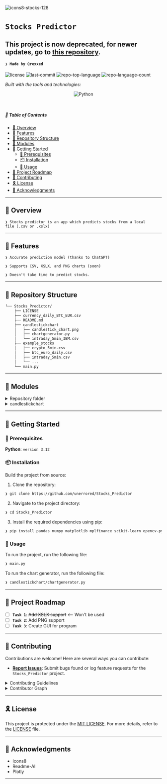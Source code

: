 ![icons8-stocks-128](https://github.com/user-attachments/assets/ef29c1a1-4dc2-43a0-add2-86affd69c777)

# `Stocks Predictor`

## This project is now deprecated, for newer updates, go to [this repository](https://github.com/unerrored/StocksPredictor).

#### <code>❯ Made by Qrexxed</code>

<p align="left">
	<img src="https://img.shields.io/github/license/unerrored/Stocks_Predictor?style=flat&logo=opensourceinitiative&logoColor=white&color=370164" alt="license">
	<img src="https://img.shields.io/github/last-commit/unerrored/Stocks_Predictor?style=flat&logo=git&logoColor=white&color=370164" alt="last-commit">
	<img src="https://img.shields.io/github/languages/top/unerrored/Stocks_Predictor?style=flat&color=370164" alt="repo-top-language">
	<img src="https://img.shields.io/github/languages/count/unerrored/Stocks_Predictor?style=flat&color=370164" alt="repo-language-count">
</p>
<p align="left">
		<em>Built with the tools and technologies:</em>
</p>
<p align="center">
	<img src="https://img.shields.io/badge/Python-3776AB.svg?style=flat&logo=Python&logoColor=white" alt="Python">
</p>

<br>

##### 🔗 Table of Contents

- [📍 Overview](#-overview)
- [👾 Features](#-features)
- [📂 Repository Structure](#-repository-structure)
- [🧩 Modules](#-modules)
- [🚀 Getting Started](#-getting-started)
    - [🔖 Prerequisites](#-prerequisites)
    - [📦 Installation](#-installation)
    - [🤖 Usage](#-usage)
- [📌 Project Roadmap](#-project-roadmap)
- [🤝 Contributing](#-contributing)
- [🎗 License](#-license)
- [🙌 Acknowledgments](#-acknowledgments)

---

## 📍 Overview

<code>❯ Stocks predictor is an app which predicts stocks from a local file (.csv or .xslx)</code>

---

## 👾 Features

<code>❯ Accurate prediction model (thanks to ChatGPT)</code>

<code>❯ Supports CSV, XSLX, and PNG charts (soon)</code>

<code>❯ Doesn't take time to predict stocks.</code>

---

## 📂 Repository Structure

```sh
└── Stocks_Predictor/
    ├── LICENSE
    ├── currency_daily_BTC_EUR.csv
    ├── README.md
    ├── candlestickchart
    │   ├── candlestick_chart.png
    │   ├── chartgenerator.py
    │   └── intraday_5min_IBM.csv
    ├── example_stocks
    │   ├── crypto_5min.csv
    │   ├── btc_euro_daily.csv
    │   ├── intraday_5min.csv
    │   └── ...
    └── main.py
```

---

## 🧩 Modules

<details closed><summary>Repository folder</summary>

| File | Summary |
| --- | --- |
| [main.py](https://github.com/unerrored/Stocks_Predictor/blob/main/main.py) | <code>❯ Main program</code> |

</details>

<details closed><summary>candlestickchart</summary>

| File | Summary |
| --- | --- |
| [chartgenerator.py](https://github.com/unerrored/Stocks_Predictor/blob/main/candlestickchart/chartgenerator.py) | <code>❯ Generates candlestick charts using .csv</code> |

</details>

---

## 🚀 Getting Started

### 🔖 Prerequisites

**Python**: `version 3.12`

### 📦 Installation

Build the project from source:

1. Clone the repository:
```sh
❯ git clone https://github.com/unerrored/Stocks_Predictor
```

2. Navigate to the project directory:
```sh
❯ cd Stocks_Predictor
```

3. Install the required dependencies using pip:
```sh
❯ pip install pandas numpy matplotlib mplfinance scikit-learn opencv-python keras
```

### 🤖 Usage

To run the project, run the following file:

```sh
❯ main.py
```

To run the chart generator, run the following file:

```sh
❯ candlestickchart/chartgenerator.py
```

---

## 📌 Project Roadmap

- [ ] **`Task 1`**: <strike>Add XSLX support</strike> <-- Won't be used
- [ ] **`Task 2`**: Add PNG support
- [ ] **`Task 3`**: Create GUI for program

---

## 🤝 Contributing

Contributions are welcome! Here are several ways you can contribute:

- **[Report Issues](https://github.com/unerrored/Stocks_Predictor/issues)**: Submit bugs found or log feature requests for the `Stocks_Predictor` project.

<details closed>
<summary>Contributing Guidelines</summary>

1. **Fork the Repository**: Start by forking the project repository to your github account.
2. **Clone Locally**: Clone the forked repository to your local machine using a git client.
   ```sh
   git clone https://github.com/unerrored/Stocks_Predictor
   ```
3. **Create a New Branch**: Always work on a new branch, giving it a descriptive name.
   ```sh
   git checkout -b new-feature-x
   ```
4. **Make Your Changes**: Develop and test your changes locally.
5. **Commit Your Changes**: Commit with a clear message describing your updates.
   ```sh
   git commit -m 'Implemented new feature x.'
   ```
6. **Push to github**: Push the changes to your forked repository.
   ```sh
   git push origin new-feature-x
   ```
7. **Submit a Pull Request**: Create a PR against the original project repository. Clearly describe the changes and their motivations.
8. **Review**: Once your PR is reviewed and approved, it will be merged into the main branch. Congratulations on your contribution!
</details>

<details closed>
<summary>Contributor Graph</summary>
<br>
<p align="left">
   <a href="https://github.com{/unerrored/Stocks_Predictor/}graphs/contributors">
      <img src="https://contrib.rocks/image?repo=unerrored/Stocks_Predictor">
   </a>
</p>
</details>

---

## 🎗 License

This project is protected under the [MIT LICENSE](https://choosealicense.com/licenses/mit/). For more details, refer to the [LICENSE](https://raw.githubusercontent.com/unerrored/Stocks_Predictor/refs/heads/main/LICENSE/) file.

---

## 🙌 Acknowledgments

- Icons8
- Readme-AI
- Plotly

---
